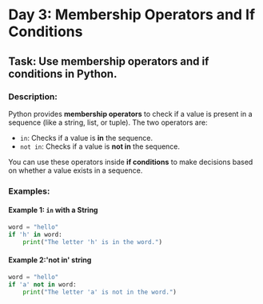 # Day 3: Membership Operators and If Conditions

## **Task**: Use membership operators and if conditions in Python.

### **Description**:
Python provides **membership operators** to check if a value is present in a sequence (like a string, list, or tuple). The two operators are:
- `in`: Checks if a value is **in** the sequence.
- `not in`: Checks if a value is **not in** the sequence.

You can use these operators inside **if conditions** to make decisions based on whether a value exists in a sequence.

### **Examples**:

#### Example 1: `in` with a String
```python
word = "hello"
if 'h' in word:
    print("The letter 'h' is in the word.")
```

#### Example 2:'not in' string
```python
word = "hello"
if 'a' not in word:
    print("The letter 'a' is not in the word.")
```


